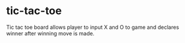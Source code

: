 # tic-tac-toe
Tic tac toe board allows player to input X and O to game and declares winner after winning move is made.